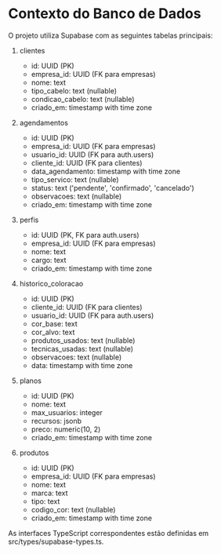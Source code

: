 # Contexto do Banco de Dados

O projeto utiliza Supabase com as seguintes tabelas principais:

1. clientes
   - id: UUID (PK)
   - empresa_id: UUID (FK para empresas)
   - nome: text
   - tipo_cabelo: text (nullable)
   - condicao_cabelo: text (nullable)
   - criado_em: timestamp with time zone

2. agendamentos
   - id: UUID (PK)
   - empresa_id: UUID (FK para empresas)
   - usuario_id: UUID (FK para auth.users)
   - cliente_id: UUID (FK para clientes)
   - data_agendamento: timestamp with time zone
   - tipo_servico: text (nullable)
   - status: text ('pendente', 'confirmado', 'cancelado')
   - observacoes: text (nullable)
   - criado_em: timestamp with time zone

3. perfis
   - id: UUID (PK, FK para auth.users)
   - empresa_id: UUID (FK para empresas)
   - nome: text
   - cargo: text
   - criado_em: timestamp with time zone

4. historico_coloracao
   - id: UUID (PK)
   - cliente_id: UUID (FK para clientes)
   - usuario_id: UUID (FK para auth.users)
   - cor_base: text
   - cor_alvo: text
   - produtos_usados: text (nullable)
   - tecnicas_usadas: text (nullable)
   - observacoes: text (nullable)
   - data: timestamp with time zone

5. planos
   - id: UUID (PK)
   - nome: text
   - max_usuarios: integer
   - recursos: jsonb
   - preco: numeric(10, 2)
   - criado_em: timestamp with time zone

6. produtos
   - id: UUID (PK)
   - empresa_id: UUID (FK para empresas)
   - nome: text
   - marca: text
   - tipo: text
   - codigo_cor: text (nullable)
   - criado_em: timestamp with time zone

As interfaces TypeScript correspondentes estão definidas em src/types/supabase-types.ts.
